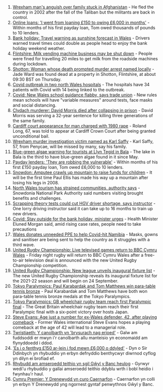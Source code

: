 1. [Wrexham man's anguish over family stuck in Afghanistan](https://www.bbc.co.uk/news/uk-wales-58367506?at_medium=RSS&at_campaign=KARANGA) - He fled the country in 2002 after the fall of the Taliban but the militants are back in control.
2. [Online loans: 'I went from loaning £150 to owing £6,000 in months'](https://www.bbc.co.uk/news/uk-wales-58341915?at_medium=RSS&at_campaign=KARANGA) - Within months of his first payday loan, Tom owed thousands of pounds to 10 lenders.
3. [Bank holiday: Travel warning as sunshine forecast in Wales](https://www.bbc.co.uk/news/uk-wales-58359415?at_medium=RSS&at_campaign=KARANGA) - Drivers warned travel times could double as people head to enjoy the bank holiday weekend weather.
4. [Flintshire: Milk vending machine business may be shut down](https://www.bbc.co.uk/news/uk-wales-58363053?at_medium=RSS&at_campaign=KARANGA) - People were fined for travelling 20 miles to get milk from the roadside machines during lockdown.
5. [Shotton: Woman whose death prompted murder arrest named locally](https://www.bbc.co.uk/news/uk-wales-58360821?at_medium=RSS&at_campaign=KARANGA) - Jade Ward was found dead at a property in Shotton, Flintshire, at about 09:30 BST on Thursday.
6. [Covid outbreak in two north Wales hospitals](https://www.bbc.co.uk/news/uk-wales-58354657?at_medium=RSS&at_campaign=KARANGA) - The hospitals have 34 patients with Covid with 14 being linked to the outbreak.
7. [Covid: New Wales school guidance flabby, says trade union](https://www.bbc.co.uk/news/uk-wales-politics-58355611?at_medium=RSS&at_campaign=KARANGA) - New rules mean schools will have "variable measures" around tests, face masks and social distancing.
8. [Clydach murderer: David Morris died after collapsing in prison](https://www.bbc.co.uk/news/uk-wales-58359958?at_medium=RSS&at_campaign=KARANGA) - David Morris was serving a 32-year sentence for killing three generations of the same family.
9. [Cardiff court appearance for man charged with 1980 rape](https://www.bbc.co.uk/news/uk-wales-58356855?at_medium=RSS&at_campaign=KARANGA) - Roland Long, 67, was told to appear at Cardiff Crown Court after being granted unconditional bail.
10. [Wrexham murder investigation victim named as Karl Saffy](https://www.bbc.co.uk/news/uk-wales-58354651?at_medium=RSS&at_campaign=KARANGA) - Karl Saffy, 57, from Penycae, will be missed by many, say his family.
11. [Blue-green algae warning for tourists at Llyn Tegid in Bala](https://www.bbc.co.uk/news/uk-wales-58354658?at_medium=RSS&at_campaign=KARANGA) - The lake in Bala is the third to have blue-green algae found in it since May.
12. [Payday lenders: 'They are robbing the vulnerable'](https://www.bbc.co.uk/news/uk-wales-58361988?at_medium=RSS&at_campaign=KARANGA) - Within months of his first £150 payday loan, Tom owed £6,000 to 10 lenders.
13. [Snowdon: Amputee crawls up mountain to raise funds for children](https://www.bbc.co.uk/news/uk-wales-58359428?at_medium=RSS&at_campaign=KARANGA) - It will be the first time Paul Ellis has made his way up a mountain after losing his legs in 2008.
14. [North Wales tourism has strained communities, authority says](https://www.bbc.co.uk/news/uk-wales-58351077?at_medium=RSS&at_campaign=KARANGA) - Snowdonia National Park Authority said numbers visiting brought benefits and challenges.
15. [Scrapping theory tests could cut HGV driver shortage, says instructor](https://www.bbc.co.uk/news/uk-wales-58348870?at_medium=RSS&at_campaign=KARANGA) - One lorry driving instructor said it can take up to 16 months to train up new drivers.
16. [Covid: Stay outside for the bank holiday, minister urges](https://www.bbc.co.uk/news/uk-wales-58354655?at_medium=RSS&at_campaign=KARANGA) - Health Minister Eluned Morgan said, amid rising case rates, people need to take precautions
17. [Wales donates unneeded PPE to help Covid-hit Namibia](https://www.bbc.co.uk/news/uk-wales-58341479?at_medium=RSS&at_campaign=KARANGA) - Masks, gowns and sanitiser are being sent to help the country as it struggles with a third wave.
18. [United Rugby Championship: Live televised games return to BBC Cymru Wales](https://www.bbc.co.uk/sport/rugby-union/58346264?at_medium=RSS&at_campaign=KARANGA) - Friday night rugby will return to BBC Cymru Wales after a free-to-air television deal is announced with the new United Rugby Championship competition.
19. [United Rugby Championship: New league unveils inaugural fixture list](https://www.bbc.co.uk/sport/rugby-union/58346259?at_medium=RSS&at_campaign=KARANGA) - The new United Rugby Championship reveals its inaugural fixture list for the 2021-22 season and will begin on 24 September.
20. [Tokyo Paralympics: Paul Karabardak and Tom Matthews win para-table tennis bronze](https://www.bbc.co.uk/sport/disability-sport/58368402?at_medium=RSS&at_campaign=KARANGA) - Paul Karabardak and Tom Matthews have both won para-table tennis bronze medals at the Tokyo Paralympics.
21. [Tokyo Paralympics: GB wheelchair rugby team reach first Paralympic final](https://www.bbc.co.uk/sport/disability-sport/58367296?at_medium=RSS&at_campaign=KARANGA) - The Great Britain wheelchair rugby team reach their first Paralympic final with a six-point victory over hosts Japan.
22. [Steve Evans: Age just a number for ex-Wales defender, 42, after playing comeback](https://www.bbc.co.uk/sport/football/58364312?at_medium=RSS&at_campaign=KARANGA) - Former Wales international Steve Evans hopes a playing comeback at the age of 42 will lead to a managerial role.
23. [Twristiaeth: Y canolbarth yn 'brysurach nag erioed'](https://www.bbc.co.uk/newyddion/58357793?at_medium=RSS&at_campaign=KARANGA) - Galw am fuddsoddi er mwyn i'r canolbarth allu manteisio yn economaidd am flynyddoedd i ddod.
24. ['Es i o fenthyg £150 ar-lein i fod mewn £6,000 o ddyled'](https://www.bbc.co.uk/newyddion/58316253?at_medium=RSS&at_campaign=KARANGA) - Dyn o Sir Ddinbych yn rhybuddio yn erbyn defnyddio benthycwyr diwrnod cyflog yn dilyn ei brofiad ef.
25. [Rhybudd am amseroedd teithio yn sgil Gŵyl y Banc heulog](https://www.bbc.co.uk/newyddion/58367887?at_medium=RSS&at_campaign=KARANGA) - Gyrwyr wedi'u rhybuddio y gallai amseroedd teithio ddyblu wrth i bobl heidio i fwynhau'r haul.
26. [Cymru Premier: Y Drenewydd yn curo Caernarfon](https://www.bbc.co.uk/newyddion/58363902?at_medium=RSS&at_campaign=KARANGA) - Caernarfon yn colli yn erbyn Y Drenewydd yng ngornest gyntaf penwythnos Gŵyl y Banc.
